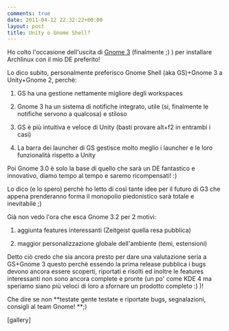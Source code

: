 ```yaml
---
comments: true
date: 2011-04-12 22:32:22+00:00
layout: post
title: Unity o Gnome Shell?
---
```


Ho colto l'occasione dell'uscita di [Gnome 3](http://www.gnome3.org) (finalmente ;) ) per installare Archlinux con il mio DE preferito!

Lo dico subito, personalmente preferisco Gnome Shell (aka GS)+Gnome 3 a Unity+Gnome 2, perchè:



	
  1. GS ha una gestione nettamente migliore degli workspaces

	
  2. Gnome 3 ha un sistema di notifiche integrato, utile (si, finalmente le notifiche servono a qualcosa) e stiloso

	
  3. GS è più intuitiva e veloce di Unity (basti provare alt+f2 in entrambi i casi)

	
  4. La barra dei launcher di GS gestisce molto meglio i launcher e le loro funzionalità rispetto a Unity


Poi Gnome 3.0 è solo la base di quello che sarà un DE fantastico e innovativo, diamo tempo al tempo e saremo ricompensati! :)

Lo dico (e lo spero) perchè ho letto di così tante idee per il futuro di G3 che appena prenderanno forma il monopolio piedonistico sarà totale e inevitabile ;)

Già non vedo l'ora che esca Gnome 3.2 per 2 motivi: 



	
  1. aggiunta features interessanti (Zeitgeist quella resa pubblica)

	
  2. maggior personalizzazione globale dell'ambiente (temi, estensioni)


Detto ciò credo che sia ancora presto per dare una valutazione seria a GS+Gnome 3 questo perchè essendo la prima release pubblica i bugs devono ancora essere scoperti, riportati e risolti ed inoltre le features interessanti non sono ancora complete e pronte (un po' come KDE 4 ma speriamo siano più veloci di loro a sfornare un prodotto completo :) )!

Che dire se non **testate gente testate e riportate bugs, segnalazioni, consigli al team Gnome! **;)

[gallery]


